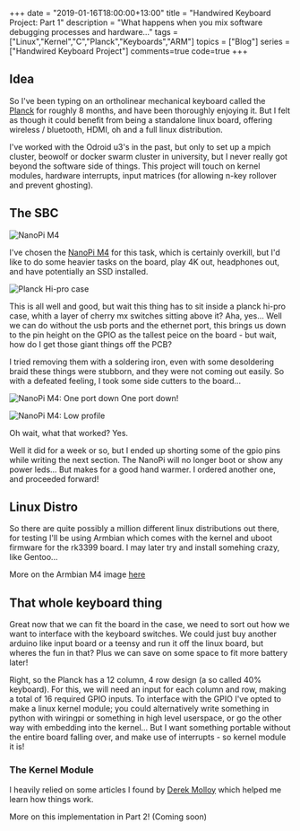 +++
date = "2019-01-16T18:00:00+13:00"
title = "Handwired Keyboard Project: Part 1"
description = "What happens when you mix software debugging processes and hardware..."
tags = ["Linux","Kernel","C","Planck","Keyboards","ARM"]
topics = ["Blog"]
series = ["Handwired Keyboard Project"]
comments=true
code=true
+++

## Idea
  So I've been typing on an ortholinear mechanical keyboard called the [Planck](https://olkb.com/planck) for roughly 8 months, and have been thoroughly enjoying it. But I felt as though it could benefit from being a standalone linux board, offering wireless / bluetooth, HDMI, oh and a full linux distribution.

  I've worked with the Odroid u3's in the past, but only to set up a mpich cluster, beowolf or docker swarm cluster in university, but I never really got beyond the software side of things. This project will touch on kernel modules, hardware interrupts, input matrices (for allowing n-key rollover and prevent ghosting). 

## The SBC

![NanoPi M4](http://wiki.friendlyarm.com/wiki/images/d/dd/NanoPi_M4-01B.jpg)

I've chosen the [NanoPi M4](http://wiki.friendlyarm.com/wiki/index.php/NanoPi_M4) for this task, which is certainly overkill, but I'd like to do some heavier tasks on the board, play 4K out, headphones out, and have potentially an SSD installed. 

![Planck Hi-pro case](https://static1.squarespace.com/static/5701bc562eeb810fd9247c88/5701c35bf699bbaade59f4b1/5a329522085229c7f4c9adfc/1525238746595/PLKBOT-HIPRO-BLKMAT-rside.png?format=800w)

This is all well and good, but wait this thing has to sit inside a planck hi-pro case, whith a layer of cherry mx switches sitting above it? Aha, yes... Well we can do without the usb ports and the ethernet port, this brings us down to the pin height on the GPIO as the tallest peice on the board - but wait, how do I get those giant things off the PCB?

I tried removing them with a soldering iron, even with some desoldering braid these things were stubborn, and they were not coming out easily. So with a defeated feeling, I took some side cutters to the board...

![NanoPi M4: One port down](https://imgur.com/1vMmkmn.jpg)
One port down!

![NanoPi M4: Low profile](https://imgur.com/Q093I99.jpg)

Oh wait, what that worked? Yes.

Well it did for a week or so, but I ended up shorting some of the gpio pins while writing the next section. The NanoPi will no longer boot or show any power leds... But makes for a good hand warmer.
I ordered another one, and proceeded forward!

## Linux Distro

So there are quite possibly a million different linux distributions out there, for testing I'll be using Armbian which comes with the kernel and uboot firmware for the rk3399 board. I may later try and install somehing crazy, like Gentoo...

More on the Armbian M4 image [here](https://www.armbian.com/nanopi-m4/)

## That whole keyboard thing

Great now that we can fit the board in the case, we need to sort out how we want to interface with the keyboard switches. We could just buy another arduino like input board or a teensy and run it off the linux board, but wheres the fun in that? Plus we can save on some space to fit more battery later!

Right, so the Planck has a 12 column, 4 row design (a so called 40% keyboard). For this, we will need an input for each column and row, making a total of 16 required GPIO inputs. To interface with the GPIO I've opted to make a linux kernel module; you could alternatively write something in python with wiringpi or something in high level userspace, or go the other way with embedding into the kernel... But I want something portable without the entire board falling over, and make use of interrupts - so kernel module it is!

### The Kernel Module

I heavily relied on some articles I found by [Derek Molloy](http://derekmolloy.ie/kernel-gpio-programming-buttons-and-leds/) which helped me learn how things work.

More on this implementation in Part 2! (Coming soon)
